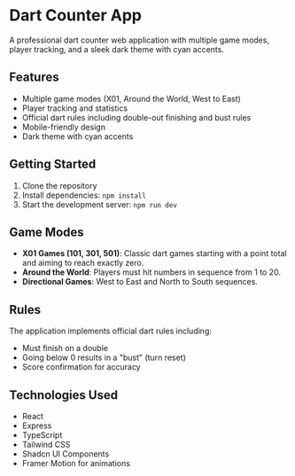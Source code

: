 # Dart Counter App

A professional dart counter web application with multiple game modes, player tracking, and a sleek dark theme with cyan accents.

## Features

- Multiple game modes (X01, Around the World, West to East)
- Player tracking and statistics
- Official dart rules including double-out finishing and bust rules
- Mobile-friendly design
- Dark theme with cyan accents

## Getting Started

1. Clone the repository
2. Install dependencies: `npm install`
3. Start the development server: `npm run dev`

## Game Modes

- **X01 Games (101, 301, 501)**: Classic dart games starting with a point total and aiming to reach exactly zero.
- **Around the World**: Players must hit numbers in sequence from 1 to 20.
- **Directional Games**: West to East and North to South sequences.

## Rules

The application implements official dart rules including:
- Must finish on a double
- Going below 0 results in a "bust" (turn reset)
- Score confirmation for accuracy

## Technologies Used

- React
- Express
- TypeScript
- Tailwind CSS
- Shadcn UI Components
- Framer Motion for animations